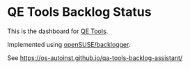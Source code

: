# QE Tools Backlog Status

This is the dashboard for [QE Tools](https://progress.opensuse.org/projects/qa/wiki/Tools).

Implemented using [openSUSE/backlogger](https://github.com/openSUSE/backlogger).

See https://os-autoinst.github.io/qa-tools-backlog-assistant/
